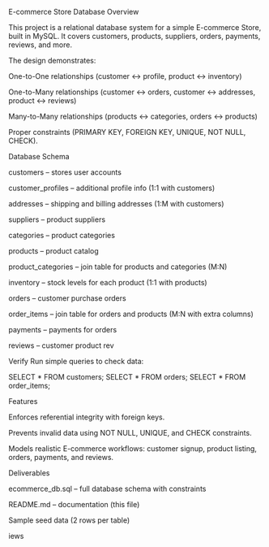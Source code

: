 E-commerce Store Database
Overview

This project is a relational database system for a simple E-commerce Store, built in MySQL.
It covers customers, products, suppliers, orders, payments, reviews, and more.

The design demonstrates:

One-to-One relationships (customer ↔ profile, product ↔ inventory)

One-to-Many relationships (customer ↔ orders, customer ↔ addresses, product ↔ reviews)

Many-to-Many relationships (products ↔ categories, orders ↔ products)

Proper constraints (PRIMARY KEY, FOREIGN KEY, UNIQUE, NOT NULL, CHECK).

Database Schema

customers – stores user accounts

customer_profiles – additional profile info (1:1 with customers)

addresses – shipping and billing addresses (1:M with customers)

suppliers – product suppliers

categories – product categories

products – product catalog

product_categories – join table for products and categories (M:N)

inventory – stock levels for each product (1:1 with products)

orders – customer purchase orders

order_items – join table for orders and products (M:N with extra columns)

payments – payments for orders

reviews – customer product rev

Verify
Run simple queries to check data:

SELECT * FROM customers;
SELECT * FROM orders;
SELECT * FROM order_items;

Features

Enforces referential integrity with foreign keys.

Prevents invalid data using NOT NULL, UNIQUE, and CHECK constraints.

Models realistic E-commerce workflows: customer signup, product listing, orders, payments, and reviews.

Deliverables

ecommerce_db.sql – full database schema with constraints

README.md – documentation (this file)

Sample seed data (2 rows per table)

iews
